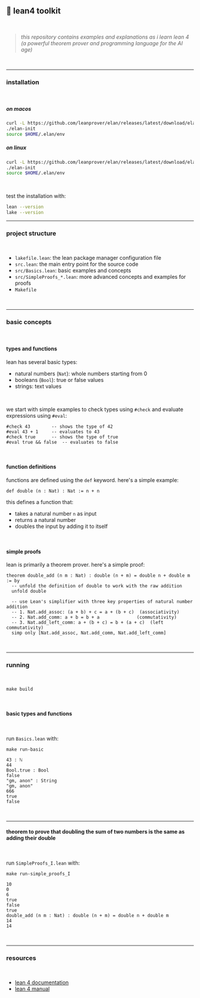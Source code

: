 ## 🔮 lean4 toolkit

<br>

> *this repository contains examples and explanations as i learn lean 4 (a powerful theorem prover and programming language for the AI age)*

<br>

---

### installation

<br>

##### on macos

```bash
curl -L https://github.com/leanprover/elan/releases/latest/download/elan-x86_64-apple-darwin.tar.gz | tar xz
./elan-init
source $HOME/.elan/env
```

##### on linux
```bash
curl -L https://github.com/leanprover/elan/releases/latest/download/elan-x86_64-unknown-linux-gnu.tar.gz | tar xz
./elan-init
source $HOME/.elan/env
```

<br>

test the installation with:
```bash
lean --version
lake --version
```

---

### project structure

<br>

- `lakefile.lean`: the lean package manager configuration file
- `src.lean`: the main entry point for the source code
- `src/Basics.lean`: basic examples and concepts
- `src/SimpleProofs_*.lean`: more advanced concepts and examples for proofs
- `Makefile`

<br>

---

### basic concepts

<br>

#### types and functions

lean has several basic types:
- natural numbers (`Nat`): whole numbers starting from 0
- booleans (`Bool`): true or false values
- strings: text values

<br>

we start with simple examples to check types using `#check` and evaluate expressions using `#eval`:

```lean
#check 43        -- shows the type of 42
#eval 43 + 1     -- evaluates to 43
#check true      -- shows the type of true
#eval true && false  -- evaluates to false
```

<br>

#### function definitions

functions are defined using the `def` keyword. here's a simple example:

```lean
def double (n : Nat) : Nat := n + n
```

this defines a function that:
- takes a natural number `n` as input
- returns a natural number
- doubles the input by adding it to itself

<br>

#### simple proofs

lean is primarily a theorem prover. here's a simple proof:

```lean
theorem double_add (n m : Nat) : double (n + m) = double n + double m := by
  -- unfold the definition of double to work with the raw addition
  unfold double

  -- use Lean's simplifier with three key properties of natural number addition
  -- 1. Nat.add_assoc: (a + b) + c = a + (b + c)  (associativity)
  -- 2. Nat.add_comm: a + b = b + a              (commutativity)
  -- 3. Nat.add_left_comm: a + (b + c) = b + (a + c)  (left commutativity)
  simp only [Nat.add_assoc, Nat.add_comm, Nat.add_left_comm]
```

<br>

---

### running

<br>

```shell
make build
```

<br>

#### basic types and functions

<br>

run `Basics.lean` with:

```shell
make run-basic

43 : ℕ
44
Bool.true : Bool
false
"gm, anon" : String
"gm, anon"
666
true
false
```

<br>

---

#### theorem to prove that doubling the sum of two numbers is the same as adding their double

<br>

run `SimpleProofs_I.lean` with:

```shell
make run-simple_proofs_I

10
0
6
true
false
true
double_add (n m : Nat) : double (n + m) = double n + double m
14
14
```


<br>

----

### resources

<br>

- [lean 4 documentation](https://leanprover.github.io/lean4/doc/)
- [lean 4 manual](https://leanprover.github.io/lean4/doc/)
